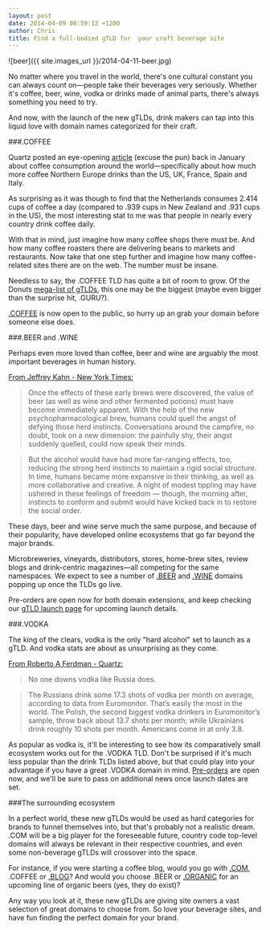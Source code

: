 ```yaml
---
layout: post
date: 2014-04-09 06:59:12 +1200
author: Chris
title: Find a full-bodied gTLD for  your craft beverage site
---
```


<!-- excerpt -->

![beer]({{ site.images_url }}/2014-04-11-beer.jpg)

No matter where you travel in the world, there's one cultural constant you can always count on—people take their beverages very seriously. Whether it's coffee, beer, wine, vodka or drinks made of animal parts, there's always something you need to try.

And now, with the launch of the new gTLDs, drink makers can tap into this liquid love with domain names categorized for their craft.

<!-- /excerpt -->

###.COFFEE

Quartz posted an eye-opening [article](http://qz.com/166983/where-the-worlds-biggest-coffee-drinkers-live/) (excuse the pun) back in January about coffee consumption around the world—specifically about how much more coffee Northern Europe drinks than the US, UK, France, Spain and Italy. 

As surprising as it was though to find that the Netherlands consumes 2.414 cups of coffee a day (compared to .939 cups in New Zealand and .931 cups in the US), the most interesting stat to me was that people in nearly every country drink coffee daily.

With that in mind, just imagine how many coffee shops there must be. And how many coffee roasters there are delivering beans to markets and restaurants. Now take that one step further and imagine how many coffee-related sites there are on the web. The number must be insane.

Needless to say, the .COFFEE TLD has quite a bit of room to grow. Of the Donuts [mega-list of gTLDs](http://www.donuts.co/tlds/), this one may be the biggest (maybe even bigger than the surprise hit, .GURU?). 

[.COFFEE](https://iwantmyname.com/domains/dot-coffee) is now open to the public, so hurry up an grab your domain before someone else does. 

###.BEER and .WINE

Perhaps even more loved than coffee, beer and wine are arguably the most important beverages in human history.

[From Jeffrey Kahn - New York Times:](http://www.nytimes.com/2013/03/17/opinion/sunday/how-beer-gave-us-civilization.html)

>Once the effects of these early brews were discovered, the value of beer (as well as wine and other fermented potions) must have become immediately apparent. With the help of the new psychopharmacological brew, humans could quell the angst of defying those herd instincts. Conversations around the campfire, no doubt, took on a new dimension: the painfully shy, their angst suddenly quelled, could now speak their minds.

>But the alcohol would have had more far-ranging effects, too, reducing the strong herd instincts to maintain a rigid social structure. In time, humans became more expansive in their thinking, as well as more collaborative and creative. A night of modest tippling may have ushered in these feelings of freedom — though, the morning after, instincts to conform and submit would have kicked back in to restore the social order.

These days, beer and wine serve much the same purpose, and because of their popularity, have developed online ecosystems that go far beyond the major brands. 

Microbreweries, vineyards, distributors, stores, home-brew sites, review blogs and drink-centric magazines—all competing for the same namespaces. We expect to see a number of [.BEER](https://iwantmyname.com/domains/dot-beer) and [.WINE](https://iwantmyname.com/domains/dot-wine) domains popping up once the TLDs go live. 

Pre-orders are open now for both domain extensions, and keep checking our [gTLD launch page](https://iwantmyname.com/domains/new-gtld-launch-dates) for upcoming launch details.

###.VODKA

The king of the clears, vodka is the only "hard alcohol" set to launch as a gTLD. And vodka stats are about as unsurprising as they come. 

[From Roberto A Ferdman - Quartz:](http://qz.com/179708/map-where-the-worlds-biggest-vodka-drinkers-are/)

>No one downs vodka like Russia does.

>The Russians drink some 17.3 shots of vodka per month on average, according to data from Euromonitor. That’s easily the most in the world. The Polish, the second biggest vodka drinkers in Euromonitor’s sample, throw back about 13.7 shots per month; while Ukrainians drink roughly 10 shots per month. Americans come in at only 3.8.

As popular as vodka is, it'll be interesting to see how its comparatively small ecosystem works out for the .VODKA TLD. Don't be surprised if it's much less popular than the drink TLDs listed above, but that could play into your advantage if you have a great .VODKA domain in mind. [Pre-orders](https://iwantmyname.com/domains/dot-vodka) are open now, and we'll be sure to pass on additional news once launch dates are set.

###The surrounding ecosystem

In a perfect world, these new gTLDs would be used as hard categories for brands to funnel themselves into, but that's probably not a realistic dream. .COM will be a big player for the foreseeable future, country code top-level domains will always be relevant in their respective countries, and even some non-beverage gTLDs will crossover into the space.

For instance, if you were starting a coffee blog, would you go with [.COM](https://iwantmyname.com/domains/dot-com), .COFFEE or [.BLOG](https://iwantmyname.com/domains/dot-blog)? And would you choose .BEER or [.ORGANIC](https://iwantmyname.com/domains/dot-organic) for an upcoming line of organic beers (yes, they do exist)?

Any way you look at it, these new gTLDs are giving site owners a vast selection of great domains to choose from. So love your beverage sites, and have fun finding the perfect domain for your brand.


